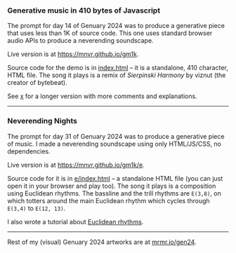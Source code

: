 ### Generative music in 410 bytes of Javascript

The prompt for day 14 of Genuary 2024 was to produce a generative piece that
uses less than 1K of source code. This one uses standard browser audio APIs to
produce a neverending soundscape.

Live version is at https://mnvr.github.io/gm1k.

Source code for the demo is in [index.html](index.html) – it is a standalone,
410 character, HTML file. The song it plays is a remix of _Sierpinski Harmony_
by viznut (the creator of bytebeat).

See [x](x) for a longer version with more comments and explanations.

---

### Neverending Nights

The prompt for day 31 of Genuary 2024 was to produce a generative piece of
music. I made a neverending soundscape using only HTML/JS/CSS, no dependencies.

Live version is at https://mnvr.github.io/gm1k/e.

Source code for it is in [e/index.html](e/index.html) – a standalone HTML file
(you can just open it in your browser and play too). The song it plays is a
composition using Euclidean rhythms. The bassline and the trill rhythms are
`E(3,8)`, on which totters around the main Euclidean rhythm which cycles through
`E(3,4)`  to `E(12, 13)`.

I also wrote a tutorial about [Euclidean rhythms](https://mrmr.io/mj/euclid).

---

Rest of my (visual) Genuary 2024 artworks are at
[mrmr.io/gen24](https://mrmr.io/gen24).
